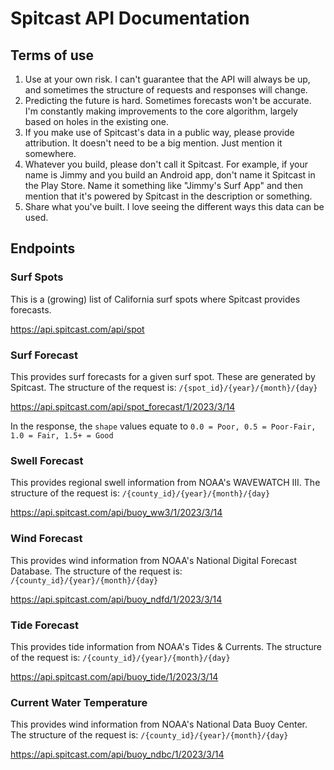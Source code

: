 # Spitcast API Documentation

## Terms of use
1. Use at your own risk.  I can't guarantee that the API will always be up, and sometimes the structure of requests and responses will change.
2. Predicting the future is hard.  Sometimes forecasts won't be accurate.  I'm constantly making improvements to the core algorithm, largely based on holes in the existing one.
3. If you make use of Spitcast's data in a public way, please provide attribution.  It doesn't need to be a big mention.  Just mention it somewhere.
4. Whatever you build, please don't call it Spitcast.  For example, if your name is Jimmy and you build an Android app, don't name it Spitcast in the Play Store.  Name it something like "Jimmy's Surf App" and then mention that it's powered by Spitcast in the description or something.
5. Share what you've built.  I love seeing the different ways this data can be used.

## Endpoints

### Surf Spots

This is a (growing) list of California surf spots where Spitcast provides forecasts.

https://api.spitcast.com/api/spot

### Surf Forecast

This provides surf forecasts for a given surf spot.  These are generated by Spitcast.  The structure of the request is: `/{spot_id}/{year}/{month}/{day}`

https://api.spitcast.com/api/spot_forecast/1/2023/3/14

In the response, the `shape` values equate to `0.0 = Poor, 0.5 = Poor-Fair, 1.0 = Fair, 1.5+ = Good`

### Swell Forecast

This provides regional swell information from NOAA's WAVEWATCH III.  The structure of the request is: `/{county_id}/{year}/{month}/{day}`

https://api.spitcast.com/api/buoy_ww3/1/2023/3/14

### Wind Forecast

This provides wind information from NOAA's National Digital Forecast Database.  The structure of the request is: `/{county_id}/{year}/{month}/{day}`

https://api.spitcast.com/api/buoy_ndfd/1/2023/3/14

### Tide Forecast

This provides tide information from NOAA's Tides & Currents.  The structure of the request is: `/{county_id}/{year}/{month}/{day}`

https://api.spitcast.com/api/buoy_tide/1/2023/3/14

### Current Water Temperature

This provides wind information from NOAA's National Data Buoy Center.  The structure of the request is: `/{county_id}/{year}/{month}/{day}`

https://api.spitcast.com/api/buoy_ndbc/1/2023/3/14
